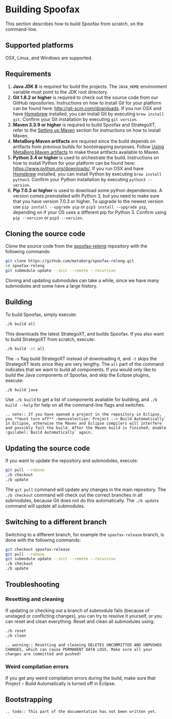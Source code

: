 # Building Spoofax

This section describes how to build Spoofax from scratch, on the command-line.

## Supported platforms

OSX, Linux, and Windows are supported.

## Requirements

1. **Java JDK 8** is required for build the projects. The `JAVA_HOME` environment variable must point to the JDK root directory.
2. **Git 1.8.2 or higher** is required to check out the source code from our GitHub repositories. Instructions on how to install Git for your platform can be found here: <http://git-scm.com/downloads>. If you run OSX and have [Homebrew](http://brew.sh/) installed, you can install Git by executing `brew install git`. Confirm your Git installation by executing `git version`.
3. **Maven 3.3.9 or higher** is required to build Spoofax and StrategoXT, refer to the [Setting up Maven](maven.md) section for instructions on how to install Maven.
4. **MetaBorg Maven artifacts** are required since the build depends on artifacts from previous builds for bootstrapping purposes. Follow [Using MetaBorg Maven artifacts](maven.md) to make these artifacts available to Maven.
5. **Python 3.4 or higher** is used to orchestrate the build. Instructions on how to install Python for your platform can be found here: <https://www.python.org/downloads/>. If you run OSX and have [Homebrew](http://brew.sh/) installed, you can install Python by executing `brew install python3`. Confirm your Python installation by executing `python3 --version`.
6. **Pip 7.0.3 or higher** is used to download some python dependencies. A version comes preinstalled with Python 3, but you need to make sure that you have version 7.0.3 or higher. To upgrade to the newest version use `pip install --upgrade pip` or `pip3 install --upgrade pip`, depending on if your OS uses a different pip for Python 3. Confirm using `pip --version` or `pip3 --version`.

## Cloning the source code

Clone the source code from the [spoofax-releng](https://github.com/metaborg/spoofax-releng) repository with the following commands:

```bash
git clone https://github.com/metaborg/spoofax-releng.git
cd spoofax-releng
git submodule update --init --remote --recursive
```

Cloning and updating submodules can take a while, since we have many submodules and some have a large history.

## Building

To build Spoofax, simply execute:

```bash
./b build all
```

This downloads the latest StrategoXT, and builds Spoofax. If you also want to build StrategoXT from scratch, execute:

```bash
./b build -st all
```

The `-s` flag build StrategoXT instead of downloading it, and `-t` skips the StrategoXT tests since they are very lengthy.
The `all` part of the command indicates that we want to build all components. If you would only like to build the Java components of Spoofax, and skip the Eclipse plugins, execute:

```bash
./b build java
```

Use `./b build` to get a list of components available for building, and `./b build --help` for help on all the command-line flags and switches.

```eval_rst
.. note:: If you have opened a project in the repository in Eclipse, you **must turn off** :menuselection:`Project --> Build Automatically` in Eclipse, otherwise the Maven and Eclipse compilers will interfere and possibly fail the build. After the Maven build is finished, enable :guilabel:`Build Automatically` again.
```

## Updating the source code

If you want to update the repository and submodules, execute:

```bash
git pull --rebase
./b checkout
./b update
```

The `git pull` command will update any changes in the main repository. The `./b checkout` command will check out the correct branches in all submodules, because Git does not do this automatically. The `./b update` command will update all submodules.

## Switching to a different branch

Switching to a different branch, for example the `spoofax-release` branch, is done with the following commands:

```bash
git checkout spoofax-release
git pull --rebase
git submodule update --init --remote --recursive
./b checkout
./b update
```

## Troubleshooting

### Resetting and cleaning

If updating or checking out a branch of submodule fails (because of unstaged or conflicting changes), you can try to resolve it yourself, or you can reset and clean everything. Reset and clean all submodules using:

```bash
./b reset
./b clean
```

```eval_rst
.. warning:: Resetting and cleaning DELETES UNCOMMITTED AND UNPUSHED CHANGES, which can cause PERMANENT DATA LOSS. Make sure all your changes are committed and pushed!
```

### Weird compilation errors

If you get any weird compilation errors during the build, make sure that <span class='menuselection'>Project ‣ Build Automatically</span> is turned off in Eclipse.


## Bootstrapping

```eval_rst
.. todo:: This part of the documentation has not been written yet.
```

